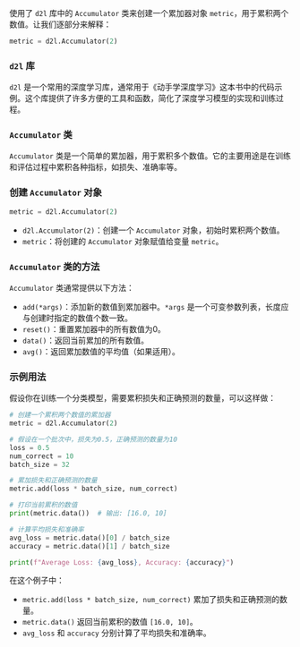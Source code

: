 使用了 `d2l` 库中的 `Accumulator` 类来创建一个累加器对象 `metric`，用于累积两个数值。让我们逐部分来解释：

```python
metric = d2l.Accumulator(2)
```

### `d2l` 库
`d2l` 是一个常用的深度学习库，通常用于《动手学深度学习》这本书中的代码示例。这个库提供了许多方便的工具和函数，简化了深度学习模型的实现和训练过程。

### `Accumulator` 类
`Accumulator` 类是一个简单的累加器，用于累积多个数值。它的主要用途是在训练和评估过程中累积各种指标，如损失、准确率等。

### 创建 `Accumulator` 对象
```python
metric = d2l.Accumulator(2)
```
- `d2l.Accumulator(2)`：创建一个 `Accumulator` 对象，初始时累积两个数值。
- `metric`：将创建的 `Accumulator` 对象赋值给变量 `metric`。

### `Accumulator` 类的方法
`Accumulator` 类通常提供以下方法：
- `add(*args)`：添加新的数值到累加器中。`*args` 是一个可变参数列表，长度应与创建时指定的数值个数一致。
- `reset()`：重置累加器中的所有数值为0。
- `data()`：返回当前累加的所有数值。
- `avg()`：返回累加数值的平均值（如果适用）。

### 示例用法
假设你在训练一个分类模型，需要累积损失和正确预测的数量，可以这样做：

```python
# 创建一个累积两个数值的累加器
metric = d2l.Accumulator(2)

# 假设在一个批次中，损失为0.5，正确预测的数量为10
loss = 0.5
num_correct = 10
batch_size = 32

# 累加损失和正确预测的数量
metric.add(loss * batch_size, num_correct)

# 打印当前累积的数值
print(metric.data())  # 输出: [16.0, 10]

# 计算平均损失和准确率
avg_loss = metric.data()[0] / batch_size
accuracy = metric.data()[1] / batch_size

print(f"Average Loss: {avg_loss}, Accuracy: {accuracy}")
```

在这个例子中：
- `metric.add(loss * batch_size, num_correct)` 累加了损失和正确预测的数量。
- `metric.data()` 返回当前累积的数值 `[16.0, 10]`。
- `avg_loss` 和 `accuracy` 分别计算了平均损失和准确率。

